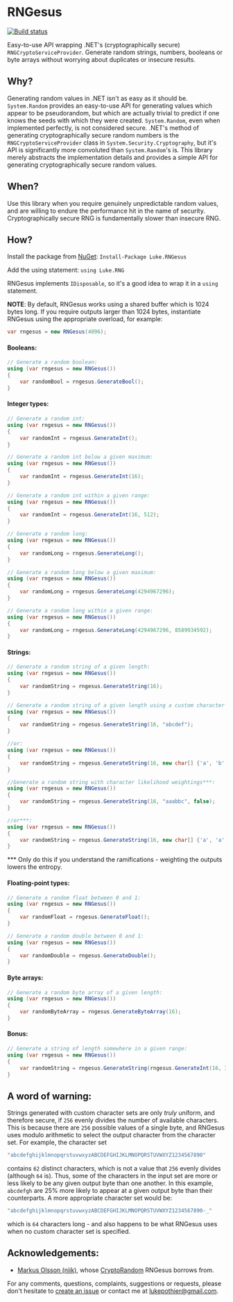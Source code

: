 # RNGesus

[![Build status](https://ci.appveyor.com/api/projects/status/njv1rqxqxjdbef9v?svg=true)](https://ci.appveyor.com/project/lukepothier/rngesus)

Easy-to-use API wrapping .NET's (cryptographically secure) `RNGCryptoServiceProvider`. Generate random strings, numbers, booleans or byte arrays without worrying about duplicates or insecure results.

## Why?

Generating random values in .NET isn't as easy as it should be. `System.Random` provides an easy-to-use API for generating values which appear to be pseudorandom, 
but which are actually trivial to predict if one knows the seeds with which they were created. `System.Random`, even when implemented perfectly, is not considered secure.
.NET's method of generating cryptographically secure random numbers is the `RNGCryptoServiceProvider` class in `System.Security.Cryptography`, but it's API is 
significantly more convoluted than `System.Random`'s is. This library merely abstracts the implementation details and provides a simple API for generating cryptographically secure random values.

## When?

Use this library when you require genuinely unpredictable random values, and are willing to endure the performance hit in the name of security. Cryptographically secure RNG is
fundamentally slower than insecure RNG.

## How?

Install the package from [NuGet](https://www.nuget.org/packages/Luke.RNGesus): `Install-Package Luke.RNGesus`

Add the using statement: `using Luke.RNG`

RNGesus implements `IDisposable`, so it's a good idea to wrap it in a `using` statement.

**NOTE**: By default, RNGesus works using a shared buffer which is 1024 bytes long. If you require outputs larger than 1024 bytes, instantiate RNGesus using the appropriate overload, for example:

```csharp
var rngesus = new RNGesus(4096);
```

#### Booleans:

```csharp
// Generate a random boolean:
using (var rngesus = new RNGesus())
{
    var randomBool = rngesus.GenerateBool();
}

```

#### Integer types:

```csharp
// Generate a random int:
using (var rngesus = new RNGesus())
{
    var randomInt = rngesus.GenerateInt();
}

// Generate a random int below a given maximum:
using (var rngesus = new RNGesus())
{
    var randomInt = rngesus.GenerateInt(16);
}

// Generate a random int within a given range:
using (var rngesus = new RNGesus())
{
    var randomInt = rngesus.GenerateInt(16, 512);
}

// Generate a random long:
using (var rngesus = new RNGesus())
{
    var randomLong = rngesus.GenerateLong();
}

// Generate a random long below a given maximum:
using (var rngesus = new RNGesus())
{
    var randomLong = rngesus.GenerateLong(4294967296);
}

// Generate a random long within a given range:
using (var rngesus = new RNGesus())
{
    var randomLong = rngesus.GenerateLong(4294967296, 8589934592);
}
```

#### Strings:

```csharp
// Generate a random string of a given length:
using (var rngesus = new RNGesus())
{
    var randomString = rngesus.GenerateString(16);
}

// Generate a random string of a given length using a custom character set:
using (var rngesus = new RNGesus())
{
    var randomString = rngesus.GenerateString(16, "abcdef");
}

//or:
using (var rngesus = new RNGesus())
{
    var randomString = rngesus.GenerateString(16, new char[] {'a', 'b', 'c', 'd', 'e', 'f'});
}

//Generate a random string with character likelihood weightings***:
using (var rngesus = new RNGesus())
{
    var randomString = rngesus.GenerateString(16, "aaabbc", false);
}

//or***:
using (var rngesus = new RNGesus())
{
    var randomString = rngesus.GenerateString(16, new char[] {'a', 'a', 'a', 'b', 'b', 'c'}, false);
}
```
*** Only do this if you understand the ramifications - weighting the outputs lowers the entropy.

#### Floating-point types:

```csharp
// Generate a random float between 0 and 1:
using (var rngesus = new RNGesus())
{
    var randomFloat = rngesus.GenerateFloat();
}

// Generate a random double between 0 and 1:
using (var rngesus = new RNGesus())
{
    var randomDouble = rngesus.GenerateDouble();
}
```

#### Byte arrays:

```csharp
// Generate a random byte array of a given length:
using (var rngesus = new RNGesus())
{
    var randomByteArray = rngesus.GenerateByteArray(16);
}
```

#### Bonus:

```csharp
// Generate a string of length somewhere in a given range:
using (var rngesus = new RNGesus())
{
    var randomString = rngesus.GenerateString(rngesus.GenerateInt(16, 32));
}
```

## A word of warning:

Strings generated with custom character sets are only _truly_ uniform, and therefore secure, if `256` evenly divides the number of available characters. This is because there are `256` possible values 
of a single byte, and RNGesus uses modulo arithmetic to select the output character from the character set. For example, the character set

```csharp
"abcdefghijklmnopqrstuvwxyzABCDEFGHIJKLMNOPQRSTUVWXYZ1234567890"
```

contains `62` distinct characters, which is not a value that `256` evenly divides (although `64` is). Thus, some of the characters in the input set are more or less likely to be any given output 
byte than one another. In this example, `abcdefgh` are 25% more likely to appear at a given output byte than their counterparts. A more appropriate character set would be:

```csharp
"abcdefghijklmnopqrstuvwxyzABCDEFGHIJKLMNOPQRSTUVWXYZ1234567890-_"
```

which is `64` characters long - and also happens to be what RNGesus uses when no custom character set is specified.

## Acknowledgements:

* [Markus Olsson (niik)](https://github.com/niik), whose [CryptoRandom](https://gist.github.com/niik/1017834) RNGesus borrows from.

For any comments, questions, complaints, suggestions or requests, please don't hesitate to [create an issue](https://github.com/lukepothier/rngesus/issues/new) or contact me at [lukepothier@gmail.com](mailto:lukepothier@gmail.com).
